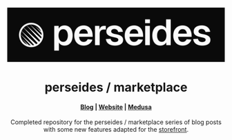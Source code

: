 <p align="center">
  <a href="https://www.perseides.org">
  <picture>
    <source media="(prefers-color-scheme: dark)" srcset="./.r/dark.png" width="128" height="128">
    <source media="(prefers-color-scheme: light)" srcset="./.r/light.png" width="128" height="128">
    <img alt="Perseides logo" src="./.r/logo.png">
    </picture>
  </a>
</p>
<h1 align="center">
  perseides / marketplace
</h1>

<h4 align="center">
  <a href="https://blog.perseides.org">Blog</a> |  
  <a href="https://perseides.org">Website</a> |
   <a href="https://www.medusajs.com">Medusa</a>
</h4>

<p align="center">
  Completed repository for the perseides / marketplace series of blog posts with some new features adapted for the <a href="https://github.com/perseidesjs/storefront">storefront</a>.
</p>